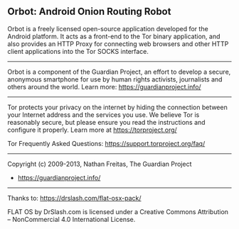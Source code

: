 
## Orbot: Android Onion Routing Robot


Orbot is a freely licensed open-source application developed for the
Android platform. It acts as a front-end to the Tor binary application,
and also provides an HTTP Proxy for connecting web browsers and other
HTTP client applications into the Tor SOCKS interface.

***********************************************
Orbot is a component of the Guardian Project, an effort to develop
a secure, anonymous smartphone for use by human rights activists, journalists
and others around the world. Learn more: https://guardianproject.info/

***********************************************
Tor protects your privacy on the internet by hiding the connection
between your Internet address and the services you use. We believe Tor
is reasonably secure, but please ensure you read the instructions and
configure it properly. Learn more at https://torproject.org/

Tor Frequently Asked Questions:
        https://support.torproject.org/faq/

***********************************************
Copyright (c) 2009-2013, Nathan Freitas, The Guardian Project
 * https://guardianproject.info/

 *****
 
Thanks to: https://drslash.com/flat-osx-pack/ 

FLAT OS by DrSlash.com is licensed under a Creative Commons Attribution – NonCommercial 4.0 International License.
